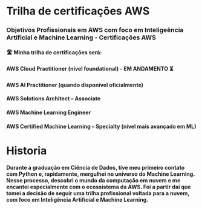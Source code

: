 # Trilha de certificações AWS

### Objetivos Profissionais em AWS com foco em Inteligeência Artificial e Machine Learning - Certificações AWS

#### 🛣️ Minha trilha de certificações será:

#### AWS Cloud Practitioner (nível foundational) - EM ANDAMENTO ⏳

#### AWS AI Practitioner (quando disponível oficialmente)

#### AWS Solutions Architect – Associate

#### AWS Machine Learning Engineer

#### AWS Certified Machine Learning – Specialty (nível mais avançado em ML)

# Historia

#### Durante a graduação em Ciência de Dados, tive meu primeiro contato com Python e, rapidamente, mergulhei no universo do Machine Learning. Nesse processo, descobri o mundo da computação em nuvem e me encantei especialmente com o ecossistema da AWS. Foi a partir daí que tomei a decisão de seguir uma trilha profissional voltada para a nuvem, com foco em Inteligência Artificial e Machine Learning.
